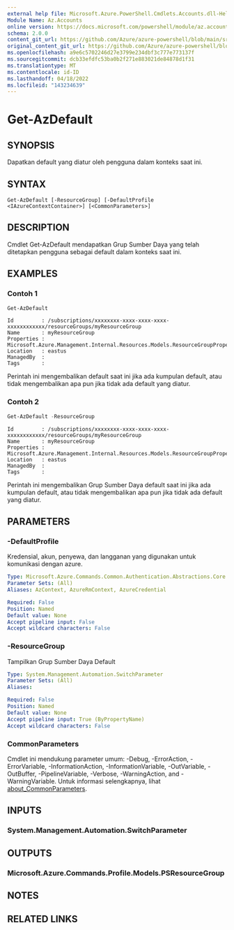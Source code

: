 ```yaml
---
external help file: Microsoft.Azure.PowerShell.Cmdlets.Accounts.dll-Help.xml
Module Name: Az.Accounts
online version: https://docs.microsoft.com/powershell/module/az.accounts/get-azdefault
schema: 2.0.0
content_git_url: https://github.com/Azure/azure-powershell/blob/main/src/Accounts/Accounts/help/Get-AzDefault.md
original_content_git_url: https://github.com/Azure/azure-powershell/blob/main/src/Accounts/Accounts/help/Get-AzDefault.md
ms.openlocfilehash: a9e6c5702246d27e3799e234dbf3c777e773137f
ms.sourcegitcommit: dcb33efdfc53ba0b2f271e883021de84878d1f31
ms.translationtype: MT
ms.contentlocale: id-ID
ms.lasthandoff: 04/18/2022
ms.locfileid: "143234639"
---
```

# Get-AzDefault

## SYNOPSIS
Dapatkan default yang diatur oleh pengguna dalam konteks saat ini.

## SYNTAX

```
Get-AzDefault [-ResourceGroup] [-DefaultProfile <IAzureContextContainer>] [<CommonParameters>]
```

## DESCRIPTION
Cmdlet Get-AzDefault mendapatkan Grup Sumber Daya yang telah ditetapkan pengguna sebagai default dalam konteks saat ini.

## EXAMPLES

### Contoh 1
```powershell
Get-AzDefault
```

```Output
Id         : /subscriptions/xxxxxxxx-xxxx-xxxx-xxxx-xxxxxxxxxxxx/resourceGroups/myResourceGroup
Name       : myResourceGroup
Properties : Microsoft.Azure.Management.Internal.Resources.Models.ResourceGroupProperties
Location   : eastus
ManagedBy  :
Tags       :
```

Perintah ini mengembalikan default saat ini jika ada kumpulan default, atau tidak mengembalikan apa pun jika tidak ada default yang diatur.

### Contoh 2
```powershell
Get-AzDefault -ResourceGroup
```

```Output
Id         : /subscriptions/xxxxxxxx-xxxx-xxxx-xxxx-xxxxxxxxxxxx/resourceGroups/myResourceGroup
Name       : myResourceGroup
Properties : Microsoft.Azure.Management.Internal.Resources.Models.ResourceGroupProperties
Location   : eastus
ManagedBy  :
Tags       :
```

Perintah ini mengembalikan Grup Sumber Daya default saat ini jika ada kumpulan default, atau tidak mengembalikan apa pun jika tidak ada default yang diatur.

## PARAMETERS

### -DefaultProfile
Kredensial, akun, penyewa, dan langganan yang digunakan untuk komunikasi dengan azure.

```yaml
Type: Microsoft.Azure.Commands.Common.Authentication.Abstractions.Core.IAzureContextContainer
Parameter Sets: (All)
Aliases: AzContext, AzureRmContext, AzureCredential

Required: False
Position: Named
Default value: None
Accept pipeline input: False
Accept wildcard characters: False
```

### -ResourceGroup
Tampilkan Grup Sumber Daya Default

```yaml
Type: System.Management.Automation.SwitchParameter
Parameter Sets: (All)
Aliases:

Required: False
Position: Named
Default value: None
Accept pipeline input: True (ByPropertyName)
Accept wildcard characters: False
```

### CommonParameters
Cmdlet ini mendukung parameter umum: -Debug, -ErrorAction, -ErrorVariable, -InformationAction, -InformationVariable, -OutVariable, -OutBuffer, -PipelineVariable, -Verbose, -WarningAction, and -WarningVariable. Untuk informasi selengkapnya, lihat [about_CommonParameters](http://go.microsoft.com/fwlink/?LinkID=113216).

## INPUTS

### System.Management.Automation.SwitchParameter

## OUTPUTS

### Microsoft.Azure.Commands.Profile.Models.PSResourceGroup

## NOTES

## RELATED LINKS
